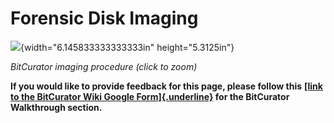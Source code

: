 # **Forensic Disk Imaging**

![](./media/image1.png){width="6.145833333333333in" height="5.3125in"}

*BitCurator imaging procedure (click to zoom)*

**If you would like to provide feedback for this page, please follow
this** **[[link to the BitCurator Wiki Google
Form]{.underline}](https://docs.google.com/forms/d/e/1FAIpQLSfbGxcijN4d7OXzhZrKUoKBYrP3UV4X7XfVBf2DxHn-LBF8kQ/viewform?usp=sf_link)
for the BitCurator Walkthrough section.**
